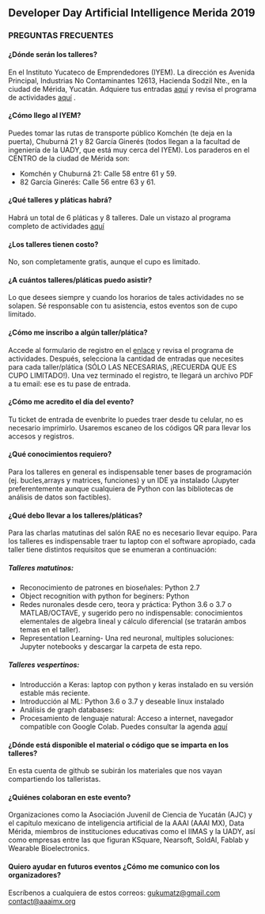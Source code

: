 ## Developer Day Artificial Intelligence Merida 2019

### PREGUNTAS FRECUENTES

#### ¿Dónde serán los talleres?
En el Instituto Yucateco de Emprendedores (IYEM). La dirección es Avenida Principal, Industrias No Contaminantes 12613, Hacienda Sodzil Nte., en la ciudad de Mérida, Yucatán. Adquiere tus entradas [aquí](https://devdaymidai2019.eventbrite.com) y revisa el programa de actividades [aquí]( https://github.com/devdaymid/devday-ai/blob/master/devdaymidAI2019final.png)
.  

#### ¿Cómo llego al IYEM?
Puedes tomar las rutas de transporte público Komchén (te deja en la puerta), Chuburná 21 y 82 García Ginerés (todos llegan a la facultad de ingeniería de la UADY, que está muy cerca del IYEM).
Los paraderos en el CENTRO de la ciudad de Mérida son:
* Komchén y Chuburná 21: Calle 58 entre 61 y 59.
* 82 García Ginerés: Calle 56 entre 63 y 61.

#### ¿Qué talleres y pláticas habrá?
Habrá un total de 6 pláticas y 8 talleres. Dale un vistazo al programa completo de actividades 
[aquí]( https://github.com/devdaymid/devday-ai/blob/master/devdaymidAI2019final.png)

#### ¿Los talleres tienen costo?
No, son completamente gratis, aunque el cupo es limitado.

#### ¿A cuántos talleres/pláticas puedo asistir?
Lo que desees siempre y cuando los horarios de tales actividades no se solapen. Sé responsable con tu asistencia, estos eventos son de cupo limitado.

#### ¿Cómo me inscribo a algún taller/plática?
Accede al formulario de registro en el [enlace](https://devdaymidai2019.eventbrite.com) y revisa el programa de actividades.
Después, selecciona la cantidad de entradas que necesites para cada taller/plática (SÓLO LAS NECESARIAS, ¡RECUERDA QUE ES CUPO LIMITADO!). Una vez terminado el registro, te llegará un archivo PDF a tu email: ese es tu pase de entrada.

#### ¿Cómo me acredito el día del evento?
Tu ticket de entrada de evenbrite lo puedes traer desde tu celular, no es necesario imprimirlo. Usaremos escaneo de los códigos QR para llevar los accesos y registros.

#### ¿Qué conocimientos requiero?
Para los talleres en general es indispensable tener bases de programación (ej. bucles,arrays y matrices, funciones) y un IDE ya instalado (Jupyter preferentemente aunque cualquiera de Python con las bibliotecas de análisis de datos son factibles). 


#### ¿Qué debo llevar a los talleres/pláticas?

Para las charlas matutinas del salón RAE no es necesario llevar equipo.
Para los talleres es indispensable traer tu laptop con el software apropiado, cada taller tiene distintos requisitos que se enumeran a continuación: 

##### Talleres matutinos:
* Reconocimiento de patrones en bioseñales: Python 2.7
* Object recognition with python for beginers: Python 
* Redes nuronales desde cero, teora y práctica: Python 3.6 o 3.7 o MATLAB/OCTAVE, y sugerido pero no indispensable: conocimientos elementales de algebra lineal y cálculo diferencial (se tratarán ambos temas en el taller).
* Representation Learning- Una red neuronal, multiples soluciones: Jupyter notebooks y descargar la carpeta de esta repo.


##### Talleres vespertinos:
* Introducción a Keras: laptop con python y keras instalado en su versión estable más reciente.
* Introducción al ML: Python 3.6 o 3.7 y deseable linux instalado
* Análisis de graph databases: 
* Procesamiento de lenguaje natural: Acceso a internet, navegador compatible con Google Colab. Puedes consultar la agenda [aquí](https://github.com/devdaymid/devday-ai/blob/master/Workshop%20Introducci%C3%B3n%20al%20Procesamiento%20de%20Lenguaje%20Natural.pdf)


#### ¿Dónde está disponible el material o código que se imparta en los talleres?
En esta cuenta de github se subirán los materiales que nos vayan compartiendo los talleristas.

#### ¿Quiénes colaboran en este evento?
Organizaciones como la Asociación Juvenil de Ciencia de Yucatán (AJC) y el capítulo mexicano de inteligencia artificial de la AAAI (AAAI MX), Data Mérida, miembros de instituciones educativas como el IIMAS y la UADY, así como empresas entre las que figuran KSquare, Nearsoft, SoldAI, Fablab y Wearable Bioelectronics.

#### Quiero ayudar en futuros eventos ¿Cómo me comunico con los organizadores?
Escríbenos a cualquiera de estos correos:
gukumatz@gmail.com
contact@aaaimx.org

